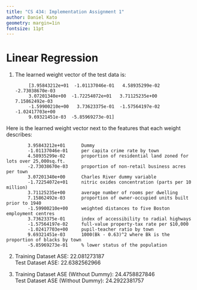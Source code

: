 ```yaml
---
title: "CS 434: Implementation Assignment 1"
author: Daniel Kato
geometry: margin=1in
fontsize: 11pt
---
```


# Linear Regression

1. The learned weight vector of the test data is:

            [3.95843212e+01  -1.01137046e-01   4.58935299e-02  -2.73038670e-03
            3.07201340e+00  -1.72254072e+01   3.71125235e+00   7.15862492e-03
            -1.59900210e+00   3.73623375e-01  -1.57564197e-02  -1.02417703e+00
            9.69321451e-03  -5.85969273e-01]    
  Here is the learned weight vector next to the features that each weight describes:

            3.95843212e+01      Dummy
            -1.01137046e-01     per capita crime rate by town
            4.58935299e-02      proportion of residential land zoned for lots over 25,000sq.ft.
            -2.73038670e-03     proportion of non-retail business acres per town
            3.07201340e+00      Charles River dummy variable
            -1.72254072e+01     nitric oxides concentration (parts per 10 million)
            3.71125235e+00      average number of rooms per dwelling
            7.15862492e-03      proportion of owner-occupied units built prior to 1940
            -1.59900210e+00     weighted distances to five Boston employment centres
            3.73623375e-01      index of accessibility to radial highways
            -1.57564197e-02     full-value property-tax rate per $10,000
            -1.02417703e+00     pupil-teacher ratio by town
            9.69321451e-03      1000(Bk - 0.63)^2 where Bk is the proportion of blacks by town
            -5.85969273e-01     % lower status of the population


2. Training Dataset ASE: 22.081273187 \
Test Dataset ASE: 22.6382562966

3. Training Dataset ASE (Without Dummy): 24.4758827846 \
   Test Dataset ASE (Without Dummy): 24.2922381757
